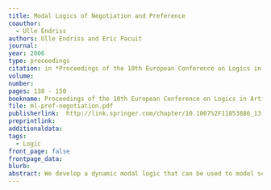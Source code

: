 ```yaml
---
title: Modal Logics of Negotiation and Preference
coauthor: 
  - Ulle Endriss
authors: Ulle Endriss and Eric Pacuit
journal: 
year: 2006
type: proceedings
citation: in *Proceedings of the 10th European Conference on Logics in Artificial Intelligence (JELIA-2006)*, pp. 138 - 150
volume:
number:
pages: 138 - 150
bookname: Proceedings of the 10th European Conference on Logics in Artificial Intelligence (JELIA-2006)
file: ml-pref-negotiation.pdf
publisherlink:  http://link.springer.com/chapter/10.1007%2F11853886_13
preprintlink: 
additionaldata:
tags: 
  - Logic
front_page: false
frontpage_data:  
blurb: 
abstract: We develop a dynamic modal logic that can be used to model scenarios where agents negotiate over the allocation of a finite number of indivisible resources. The logic includes operators to speak about both preferences of individual agents and deals regarding the reallocation of certain resources. We reconstruct a known result regarding the convergence of sequences of mutually beneficial deals to a Pareto optimal allocation of resources, and discuss the relationship between reasoning tasks in our logic and problems in negotiation. For instance, checking whether a given restricted class of deals is sufficient to guarantee convergence to a Pareto optimal allocation for a specific negotiation scenario amounts to a model checking problem; and the problem of identifying conditions on preference relations that would guarantee convergence for a restricted class of deals under all circumstances can be cast as a question in modal logic correspondence theory.
---
```

    
